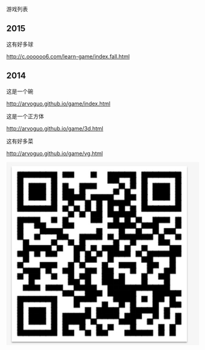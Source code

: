 
游戏列表

2015
----

这有好多球

http://c.oooooo6.com/learn-game/index.fall.html

2014
----

这是一个碗

http://arvoguo.github.io/game/index.html

这是一个正方体

http://arvoguo.github.io/game/3d.html

这有好多菜

http://arvoguo.github.io/game/vg.html

![二维码](img/wx-vg.png)
